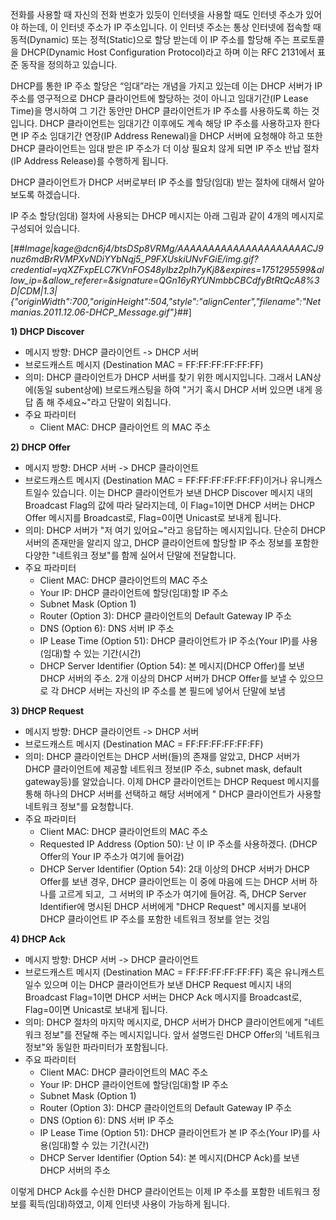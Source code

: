 전화를 사용할 때 자신의 전화 번호가 있듯이 인터넷을 사용할 때도 인터넷 주소가 있어야 하는데, 이 인터넷 주소가 IP 주소입니다. 이 인터넷 주소는 통상 인터넷에 접속할 때 동적(Dynamic) 또는 정적(Static)으로 할당 받는데 이 IP 주소를 할당해 주는 프로토콜을 DHCP(Dynamic Host Configuration Protocol)라고 하며 이는 RFC 2131에서 표준 동작을 정의하고 있습니다.

DHCP를 통한 IP 주소 할당은 “임대”라는 개념을 가지고 있는데 이는 DHCP 서버가 IP 주소를 영구적으로 DHCP 클라이언트에 할당하는 것이 아니고 임대기간(IP Lease Time)을 명시하여 그 기간 동안만 DHCP 클라이언트가 IP 주소를 사용하도록 하는 것입니다. DHCP 클라이언트는 임대기간 이후에도 계속 해당 IP 주소를 사용하고자 한다면 IP 주소 임대기간 연장(IP Address Renewal)을 DHCP 서버에 요청해야 하고 또한 DHCP 클라이언트는 임대 받은 IP 주소가 더 이상 필요치 않게 되면 IP 주소 반납 절차(IP Address Release)를 수행하게 됩니다.

DHCP 클라이언트가 DHCP 서버로부터 IP 주소를 할당(임대) 받는 절차에 대해서 알아 보도록 하겠습니다.

IP 주소 할당(임대) 절차에 사용되는 DHCP 메시지는 아래 그림과 같이 4개의 메시지로 구성되어 있습니다.

[##_Image|kage@dcn6j4/btsDSp8VRMg/AAAAAAAAAAAAAAAAAAAAACJ9nuz6mdBrRVMPXvNDiYYbNqj5_P9FXUskiUNvFGiE/img.gif?credential=yqXZFxpELC7KVnFOS48ylbz2pIh7yKj8&amp;expires=1751295599&amp;allow_ip=&amp;allow_referer=&amp;signature=QGn16yRYUNmbbCBCdfyBtRtQcA8%3D|CDM|1.3|{"originWidth":700,"originHeight":504,"style":"alignCenter","filename":"Netmanias.2011.12.06-DHCP_Message.gif"}_##]

**1) DHCP Discover**

-   메시지 방향: DHCP 클라이언트 -> DHCP 서버
-   브로드캐스트 메시지 (Destination MAC = FF:FF:FF:FF:FF:FF)
-   의미: DHCP 클라이언트가 DHCP 서버를 찾기 위한 메시지입니다. 그래서 LAN상에(동일 subent상에) 브로드캐스팅을 하여 "거기 혹시 DHCP 서버 있으면 내게 응답 좀 해 주세요~"라고 단말이 외칩니다.
-   주요 파라미터
    -   Client MAC: DHCP 클라이언트 의 MAC 주소

**2) DHCP Offer**

-   메시지 방향: DHCP 서버 -> DHCP 클라이언트
-   브로드캐스트 메시지 (Destination MAC = FF:FF:FF:FF:FF:FF)이거나 유니캐스트일수 있습니다. 이는 DHCP 클라이언트가 보낸 DHCP Discover 메시지 내의 Broadcast Flag의 값에 따라 달라지는데, 이 Flag=1이면 DHCP 서버는 DHCP Offer 메시지를 Broadcast로, Flag=0이면 Unicast로 보내게 됩니다.
-   의미: DHCP 서버가 "저 여기 있어요~"라고 응답하는 메시지입니다. 단순히 DHCP 서버의 존재만을 알리지 않고, DHCP 클라이언트에 할당할 IP 주소 정보를 포함한 다양한 "네트워크 정보"를 함께 실어서 단말에 전달합니다.
-   주요 파라미터
    -   Client MAC: DHCP 클라이언트의 MAC 주소
    -   Your IP: DHCP 클라이언트에 할당(임대)할 IP 주소
    -   Subnet Mask (Option 1)
    -   Router (Option 3): DHCP 클라이언트의 Default Gateway IP 주소
    -   DNS (Option 6): DNS 서버 IP 주소
    -   IP Lease Time (Option 51): DHCP 클라이언트가 IP 주소(Your IP)를 사용(임대)할 수 있는 기간(시간)
    -   DHCP Server Identifier (Option 54): 본 메시지(DHCP Offer)를 보낸 DHCP 서버의 주소. 2개 이상의 DHCP 서버가 DHCP Offer를 보낼 수 있으므로 각 DHCP 서버는 자신의 IP 주소를 본 필드에 넣어서 단말에 보냄

**3) DHCP Request**

-   메시지 방향: DHCP 클라이언트 -> DHCP 서버
-   브로드캐스트 메시지 (Destination MAC = FF:FF:FF:FF:FF:FF)
-   의미: DHCP 클라이언트는 DHCP 서버(들)의 존재를 알았고, DHCP 서버가 DHCP 클라이언트에 제공할 네트워크 정보(IP 주소, subnet mask, default gateway등)를 알았습니다. 이제 DHCP 클라이언트는 DHCP Request 메시지를 통해 하나의 DHCP 서버를 선택하고 해당 서버에게 " DHCP 클라이언트가 사용할 네트워크 정보"를 요청합니다.
-   주요 파라미터
    -   Client MAC: DHCP 클라이언트의 MAC 주소
    -   Requested IP Address (Option 50): 난 이 IP 주소를 사용하겠다. (DHCP Offer의 Your IP 주소가 여기에 들어감)
    -   DHCP Server Identifier (Option 54): 2대 이상의 DHCP 서버가 DHCP Offer를 보낸 경우, DHCP 클라이언트는 이 중에 마음에 드는 DHCP 서버 하나를 고르게 되고,  그 서버의 IP 주소가 여기에 들어감. 즉, DHCP Server Identifier에 명시된 DHCP 서버에게 "DHCP Request" 메시지를 보내어 DHCP 클라이언트 IP 주소를 포함한 네트워크 정보를 얻는 것임

**4) DHCP Ack**

-   메시지 방향: DHCP 서버 -> DHCP 클라이언트
-   브로드캐스트 메시지 (Destination MAC = FF:FF:FF:FF:FF:FF) 혹은 유니캐스트일수 있으며 이는 DHCP 클라이언트가 보낸 DHCP Request 메시지 내의 Broadcast Flag=1이면 DHCP 서버는 DHCP Ack 메시지를 Broadcast로, Flag=0이면 Unicast로 보내게 됩니다.
-   의미: DHCP 절차의 마지막 메시지로, DHCP 서버가 DHCP 클라이언트에게 "네트워크 정보"를 전달해 주는 메시지입니다. 앞서 설명드린 DHCP Offer의 '네트워크 정보"와 동일한 파라미터가 포함됩니다.
-   주요 파라미터
    -   Client MAC: DHCP 클라이언트의 MAC 주소
    -   Your IP: DHCP 클라이언트에 할당(임대)할 IP 주소
    -   Subnet Mask (Option 1)
    -   Router (Option 3): DHCP 클라이언트의 Default Gateway IP 주소
    -   DNS (Option 6): DNS 서버 IP 주소
    -   IP Lease Time (Option 51): DHCP 클라이언트가 본 IP 주소(Your IP)를 사용(임대)할 수 있는 기간(시간)
    -   DHCP Server Identifier (Option 54): 본 메시지(DHCP Ack)를 보낸 DHCP 서버의 주소

이렇게 DHCP Ack를 수신한 DHCP 클라이언트는 이제 IP 주소를 포함한 네트워크 정보를 획득(임대)하였고, 이제 인터넷 사용이 가능하게 됩니다.
